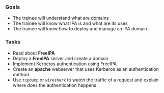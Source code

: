 
### Goals
- The trainee will understand what are domains
- The trainee will know what IPA is and what are its uses
- The trainee will know how to deploy and manage an IPA domain

### Tasks
- Read about **FreeIPA**
- Deploy a **FreeIPA** server and create a domain
- Implement Kerberos authentication using FreeIPA
- Create an **apache** webserver that uses Kerberos as an authentication method
- Use `tcpdump` or `wireshark` to watch the traffic of a request and explain where does the authentication happens